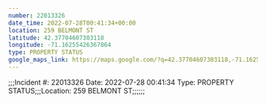 ```yaml
---
number: 22013326
date_time: 2022-07-28T00:41:34+00:00
location: 259 BELMONT ST
latitude: 42.37704607303118
longitude: -71.16255426367864
type: PROPERTY STATUS
google_maps_link: https://maps.google.com/?q=42.37704607303118,-71.16255426367864
---
```


;;;Incident #: 22013326  Date: 2022-07-28 00:41:34   Type: PROPERTY STATUS;;;Location: 259 BELMONT ST;;;;;;
